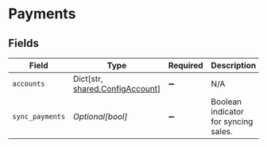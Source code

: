 # Payments


## Fields

| Field                                                                   | Type                                                                    | Required                                                                | Description                                                             |
| ----------------------------------------------------------------------- | ----------------------------------------------------------------------- | ----------------------------------------------------------------------- | ----------------------------------------------------------------------- |
| `accounts`                                                              | Dict[str, [shared.ConfigAccount](../../models/shared/configaccount.md)] | :heavy_minus_sign:                                                      | N/A                                                                     |
| `sync_payments`                                                         | *Optional[bool]*                                                        | :heavy_minus_sign:                                                      | Boolean indicator for syncing sales.                                    |
